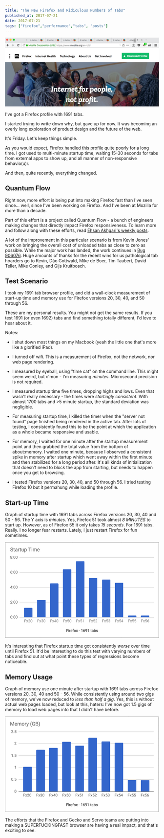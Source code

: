 ```yaml
---
title: "The New Firefox and Ridiculous Numbers of Tabs"
published_at: 2017-07-21
date: 2017-07-21
tags: ["firefox","performance","tabs", "posts"]
---
```


![Tabs!](tabs.png)

I've got a Firefox profile with 1691 tabs.

I started trying to write down why, but gave up for now. It was becoming an overly long exploration of product design and the future of the web.

It's Friday. Let's keep things simple.

As you would expect, Firefox handled this profile quite poorly for a long time. I got used to multi-minute startup time, waiting 15-30 seconds for tabs from external apps to show up, and all manner of non-responsive behavio(u)r.

And then, quite recently, everything changed.

## Quantum Flow

Right now, more effort is being put into making Firefox fast than I've seen since... well, since I've been working on Firefox. And I've been at Mozilla for more than a decade.

Part of this effort is a project called Quantum Flow - a bunch of engineers making changes that directly impact Firefox responsiveness. To learn more and follow along with these efforts, read [Ehsan Akhgari's weekly posts](https://ehsanakhgari.org/tag/quantumflow).

A lot of the improvement in this particular scenario is from Kevin Jones' work on bringing the overall cost of unloaded tabs as close to zero as possible. While the major work has landed, the work continues in [Bug 906076](https://bugzilla.mozilla.org/show_bug.cgi?id=906076). Huge amounts of thanks for the recent wins for us pathological tab hoarders go to Kevin, Dão Gottwald, Mike de Boer, Tim Taubert, David Teller, Mike Conley, and Gijs Kruitbosch.

## Test Scenario

I took my 1691 tab browser profile, and did a wall-clock measurement of start-up time and memory use for Firefox versions 20, 30, 40, and 50 through 56.

These are my personal results. You might not get the same results. If you test 1691 (or even 1692) tabs and find something totally different, I'd love to hear about it.

Notes:

* I shut down most things on my Macbook (yeah the little one that's more like a glorified iPad).

* I turned off wifi. This is a measurement of Firefox, not the network, nor web page rendering.

* I measured by eyeball, using "time cat" on the command line. This might seem weird, but c'mon - I'm measuring *minutes*. Microsecond precision is not required.

* I measured startup time five times, dropping highs and lows. Even that wasn't really necessary - the times were *startingly consistent*. With almost 1700 tabs and >5 minute startup, the standard deviation was negligible.

* For measuring startup time, I killed the timer when the "server not found" page finished being rendered in the active tab. After lots of testing, I consistently found this to be the point at which the application as a whole became responsive and usable.

* For memory, I waited for one minute after the startup measurement point and then grabbed the total value from the bottom of about:memory. I waited one minute, because I observed a consistent spike in memory after startup which went away within the first minute and then stabilized for a long period after. It's all kinds of initialization that doesn't need to block the app from starting, but needs to happen once you get to browsing.

* I tested Firefox versions 20, 30, 40, and 50 through 56. I tried testing Firefox 10 but it permahung while loading the profile.

## Start-up Time

Graph of startup time with 1691 tabs across Firefox versions 20, 30, 40 and 50 - 56. The Y axis is *minutes*. Yes, Firefox 51 took almost *8 MINUTES* to start up. However, as of Firefox 55 it only takes *15 seconds*. For 1691 tabs. Really. I no longer fear restarts. Lately, I just restart Firefox for fun sometimes.

![Startup time](startup.png)

It's interesting that Firefox startup time got consistently *worse* over time until Firefox 51. It'd be interesting to do this test with varying numbers of tabs and find out at what point these types of regressions become noticeable.

## Memory Usage

Graph of memory use one minute after startup with 1691 tabs across Firefox versions 20, 30, 40 and 50 - 56. While consistently using around two gigs of memory, we've now reduced to *less than half a gig*. Yes, this is without actual web pages loaded, but look at this, haters: I've now got 1.5 gigs of memory to load web pages into that I didn't have before.

![Memory use](memory.png)

The efforts that the Firefox and Gecko and Servo teams are putting into making a SUPERFUCKINGFAST browser are having a real impact, and that's exciting to see.